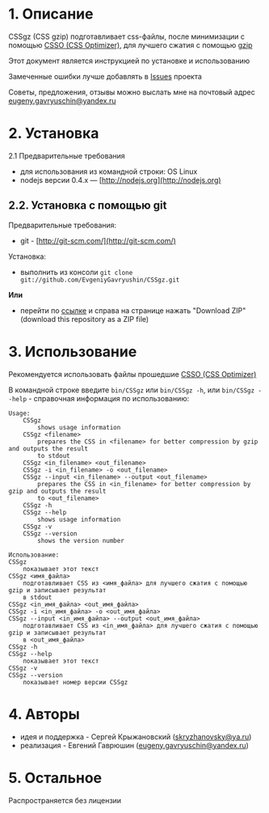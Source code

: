 # 1. Описание

CSSgz (CSS gzip) подготавливает css-файлы, после минимизации с помощью [CSSO (CSS Optimizer)](https://github.com/css/csso), для лучшего сжатия с помощью
[gzip](http://www.gzip.org/)

Этот документ является инструкцией по установке и использованию

Замеченные ошибки лучше добавлять  в [Issues](https://github.com/EvgeniyGavryushin/CSSgz/issues) проекта

Советы, предложения, отзывы можно выслать мне на почтовый адрес <eugeny.gavryuschin@yandex.ru>

# 2. Установка

2.1 Предварительные требования

* для использования из командной строки: OS Linux
* nodejs версии 0.4.x — [http://nodejs.org](http://nodejs.org)

## 2.2. Установка с помощью git 

Предварительные требования:

* git - [http://git-scm.com/](http://git-scm.com/)

Установка:

* выполнить из консоли `git clone git://github.com/EvgeniyGavryushin/CSSgz.git`

**Или**

* перейти по [ссылке](https://github.com/EvgeniyGavryushin/CSSgz) и справа на странице нажать "Download ZIP" (download this repository as a ZIP file)

# 3. Использование

Рекомендуется использовать файлы прошедшие [CSSO (CSS Optimizer)](https://github.com/css/csso)

В командной строке введите `bin/CSSgz` или `bin/CSSgz -h`, или `bin/CSSgz --help` - справочная информация по использованию:

    Usage:
        CSSgz
            shows usage information
        CSSgz <filename>
            prepares the CSS in <filename> for better compression by gzip and outputs the result 
            to stdout
        CSSgz <in_filename> <out_filename>
        CSSgz -i <in_filename> -o <out_filename>
        CSSgz --input <in_filename> --output <out_filename>
            prepares the CSS in <in_filename> for better compression by gzip and outputs the result 
            to <out_filename>
        CSSgz -h
        CSSgz --help
            shows usage information
        CSSgz -v
        CSSgz --version
            shows the version number
            
    Использование:
    CSSgz
        показывает этот текст
    CSSgz <имя_файла>
        подготавливает CSS из <имя_файла> для лучшего сжатия с помощью gzip и записывает результат 
        в stdout
    CSSgz <in_имя_файла> <out_имя_файла>
    CSSgz -i <in_имя_файла> -o <out_имя_файла>
    CSSgz --input <in_имя_файла> --output <out_имя_файла>
        подготавливает CSS из <in_имя_файла> для лучшего сжатия с помощью gzip и записывает результат 
        в <out_имя_файла>
    CSSgz -h
    CSSgz --help
        показывает этот текст
    CSSgz -v
    CSSgz --version
        показывает номер версии CSSgz

# 4. Авторы
* идея и поддержка - Сергей Крыжановский (<skryzhanovsky@ya.ru>)
* реализация - Евгений Гаврюшин (<eugeny.gavryuschin@yandex.ru>)
               
# 5. Остальное
  
Распространяется без лицензии
